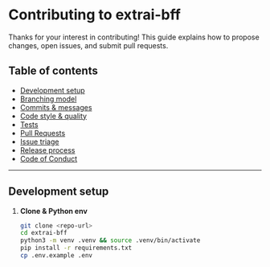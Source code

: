 # Contributing to extrai-bff

Thanks for your interest in contributing! This guide explains how to propose changes, open issues, and submit pull requests.

## Table of contents
- [Development setup](#development-setup)
- [Branching model](#branching-model)
- [Commits & messages](#commits--messages)
- [Code style & quality](#code-style--quality)
- [Tests](#tests)
- [Pull Requests](#pull-requests)
- [Issue triage](#issue-triage)
- [Release process](#release-process)
- [Code of Conduct](#code-of-conduct)

---

## Development setup

1. **Clone & Python env**
   ```bash
   git clone <repo-url>
   cd extrai-bff
   python3 -m venv .venv && source .venv/bin/activate
   pip install -r requirements.txt
   cp .env.example .env

